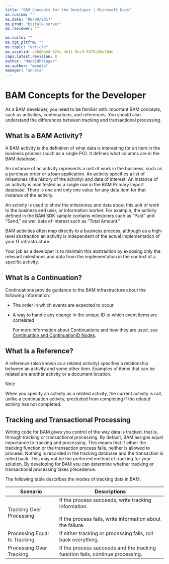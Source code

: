 ```yaml
---
title: "BAM Concepts for the Developer | Microsoft Docs"
ms.custom: ""
ms.date: "06/08/2017"
ms.prod: "biztalk-server"
ms.reviewer: ""

ms.suite: ""
ms.tgt_pltfrm: ""
ms.topic: "article"
ms.assetid: c26d0aed-821c-4e1f-9cc9-9375a2ba28de
caps.latest.revision: 8
author: "MandiOhlinger"
ms.author: "mandia"
manager: "anneta"
---
```

# BAM Concepts for the Developer
As a BAM developer, you need to be familiar with important BAM concepts, such as activities, continuations, and references. You should also understand the differences between tracking and transactional processing.  
  
## What Is a BAM Activity?  
 A BAM activity is the definition of what data is interesting for an item in the business process (such as a single PO). It defines what columns are in the BAM database.  
  
 An instance of an activity represents a unit of work in the business, such as a purchase order or a loan application. An activity specifies a list of milestones (the history of the activity) and data of interest. An instance of an activity is manifested as a single row in the BAM Primary Import database. There is one and only one value for any data item for that instance of the activity.  
  
 An activity is used to show the milestones and data about this unit of work to the business end user, or information worker. For example, the activity defined in the BAM SDK sample contains milestones such as “Paid” and "Send," as well data of interest such as “Total Amount.”  
  
 BAM activities often map directly to a business process, although as a high-level abstraction an activity is independent of the actual implementation of your IT infrastructure.  
  
 Your job as a developer is to maintain this abstraction by exposing only the relevant milestones and data from the implementation in the context of a specific activity.  
  
## What Is a Continuation?  
 Continuations provide guidance to the BAM infrastructure about the following information:  
  
- The order in which events are expected to occur  
  
- A way to handle any change in the unique ID to which event items are correlated  
  
  For more information about Continuations and how they are used, see [Continuation and ContinuationID Nodes](../core/continuation-and-continuationid-nodes.md).  
  
## What Is a Reference?  
 A reference (also known as a related activity) specifies a relationship between an activity and some other item. Examples of items that can be related are another activity or a document location.  
  
> [!NOTE]
>  When you specify an activity as a related activity, the current activity is not, unlike a continuation activity, precluded from completing if the related activity has not completed.  
  
## Tracking and Transactional Processing  
 Writing code for BAM gives you control of the way data is tracked, that is, through tracking or transactional processing. By default, BAM assigns equal importance to tracking and processing. This means that if either the tracking function or the transaction process fails, neither is allowed to proceed. Nothing is recorded in the tracking database and the transaction is rolled back. This may not be the preferred method of tracking for your solution. By developing for BAM you can determine whether tracking or transactional processing takes precedence.  
  
 The following table describes the modes of tracking data in BAM.  
  
|Scenario|Descriptions|  
|--------------|------------------|  
|Tracking Over Processing|If the process succeeds, write tracking information.<br /><br /> If the process fails, write information about the failure.|  
|Processing Equal to Tracking|If either tracking or processing fails, roll back everything.|  
|Processing Over Tracking|If the process succeeds and the tracking function fails, continue processing.|